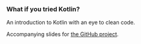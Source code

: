 ### What if you tried Kotlin?

An introduction to Kotlin with an eye to clean code.

Accompanying slides for [the GitHub project](https://github.com/PiDayDev/kotlin-what-if-you-tried).